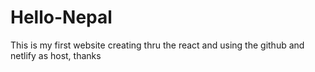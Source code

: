 # Hello-Nepal

 This is my first website creating thru the react and using the github and netlify as host, thanks 
